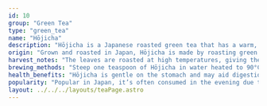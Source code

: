 ```yaml
---
id: 10
group: "Green Tea"
type: "green_tea"
name: "Hōjicha"
description: "Hōjicha is a Japanese roasted green tea that has a warm, toasty flavor and a lower caffeine content."
origin: "Grown and roasted in Japan, Hōjicha is made by roasting green tea leaves, producing its distinctive flavor."
harvest_notes: "The leaves are roasted at high temperatures, giving the tea a brown color and a rich, roasted flavor."
brewing_methods: "Steep one teaspoon of Hōjicha in water heated to 90°C (194°F) for 2-3 minutes for a smooth, roasted taste."
health_benefits: "Hōjicha is gentle on the stomach and may aid digestion, thanks to its low caffeine content."
popularity: "Popular in Japan, it’s often consumed in the evening due to its calming properties."
layout: ../../../layouts/teaPage.astro
---
```

